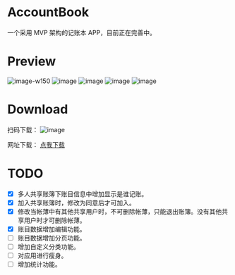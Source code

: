# AccountBook
一个采用 MVP 架构的记账本 APP，目前正在完善中。

# Preview
 ![image-w150](https://github.com/Airsaid/AccountBook/blob/master/image/preview1.png)
 ![image](https://github.com/Airsaid/AccountBook/blob/master/image/preview2.png)
 ![image](https://github.com/Airsaid/AccountBook/blob/master/image/preview3.png)
 ![image](https://github.com/Airsaid/AccountBook/blob/master/image/preview4.png)
 ![image](https://github.com/Airsaid/AccountBook/blob/master/image/preview5.png)


# Download

扫码下载：
 ![image](https://github.com/Airsaid/AccountBook/blob/master/image/qr.png)

网址下载：
 [点我下载](http://pre.im/K36l)


# TODO
- [x] 多人共享账簿下账目信息中增加显示是谁记账。
- [x] 加入共享账簿时，修改为同意后才可加入。
- [x] 修改当帐薄中有其他共享用户时，不可删除帐薄，只能退出账簿。没有其他共享用户时才可删除帐薄。
- [x] 账目数据增加编辑功能。
- [ ] 账目数据增加分页功能。
- [ ] 增加自定义分类功能。
- [ ] 对应用进行瘦身。
- [ ] 增加统计功能。
